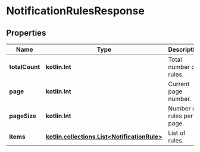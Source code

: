 
# NotificationRulesResponse

## Properties
| Name | Type | Description | Notes |
| ------------ | ------------- | ------------- | ------------- |
| **totalCount** | **kotlin.Int** | Total number of rules. |  |
| **page** | **kotlin.Int** | Current page number. |  |
| **pageSize** | **kotlin.Int** | Number of rules per page. |  |
| **items** | [**kotlin.collections.List&lt;NotificationRule&gt;**](NotificationRule.md) | List of rules. |  |




